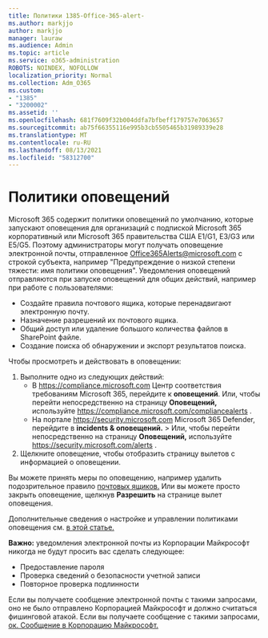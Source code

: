 ```yaml
---
title: Политики 1385-Office-365-alert-
ms.author: markjjo
author: markjjo
manager: lauraw
ms.audience: Admin
ms.topic: article
ms.service: o365-administration
ROBOTS: NOINDEX, NOFOLLOW
localization_priority: Normal
ms.collection: Adm_O365
ms.custom:
- "1385"
- "3200002"
ms.assetid: ''
ms.openlocfilehash: 681f7609f32b004ddfa7bfbeff179757e7063657
ms.sourcegitcommit: ab75f66355116e995b3cb5505465b31989339e28
ms.translationtype: MT
ms.contentlocale: ru-RU
ms.lasthandoff: 08/13/2021
ms.locfileid: "58312700"
---
```

# <a name="alert-policies"></a>Политики оповещений

Microsoft 365 содержит политики [](https://docs.microsoft.com/microsoft-365/compliance/alert-policies#default-alert-policies) оповещений по умолчанию, которые запускают оповещения для организаций с подпиской Microsoft 365 корпоративный или Microsoft 365 правительства США E1/G1, E3/G3 или E5/G5. Поэтому администраторы могут получать оповещение электронной почты, отправленное Office365Alerts@microsoft.com с строкой субъекта, например "Предупреждение о низкой степени тяжести: имя политики оповещения". Уведомления оповещений отправляются при запуске оповещений для общих действий, например при работе с пользователями:

- Создайте правила почтового ящика, которые перенадвигают электронную почту.
- Назначение разрешений их почтового ящика.
- Общий доступ или удаление большого количества файлов в SharePoint файле.
- Создание поиска об обнаружении и экспорт результатов поиска.

Чтобы просмотреть и действовать в оповещении:

1. Выполните одно из следующих действий:
   - В <https://compliance.microsoft.com> Центр соответствия требованиям Microsoft 365, перейдите к **оповещений**. Или, чтобы перейти непосредственно на страницу **Оповещений,** используйте <https://compliance.microsoft.com/compliancealerts> .
   - На портале <https://security.microsoft.com> Microsoft 365 Defender, перейдите в **incidents & оповещений.** \>  Или, чтобы перейти непосредственно на страницу **Оповещений,** используйте <https://security.microsoft.com/alerts> .
2. Щелкните оповещение, чтобы отобразить страницу вылетов с информацией о оповещении.

Вы можете принять меры по оповещению, например удалить подозрительное правило [почтовых ящиков.](https://docs.microsoft.com/microsoft-365/security/office-365-security/responding-to-a-compromised-email-account) Или вы можете просто закрыть оповещение, щелкнув **Разрешить** на странице вылет оповещения.

Дополнительные сведения о настройке и управлении политиками оповещения см. [в этой статье.](https://docs.microsoft.com/microsoft-365/compliance/alert-policies)

**Важно:** уведомления электронной почты из Корпорации Майкрософт никогда не будут просить вас сделать следующее:

- Предоставление пароля
- Проверка сведений о безопасности учетной записи
- Повторное проверка подлинности

Если вы получаете сообщение электронной почты с такими запросами, оно не было отправлено Корпорацией Майкрософт и должно считаться фишинговой атакой. Если вы получаете сообщение с такими запросами, [ок. Сообщение в Корпорацию Майкрософт.](https://docs.microsoft.com/microsoft-365/security/office-365-security/report-junk-email-messages-to-microsoft)
